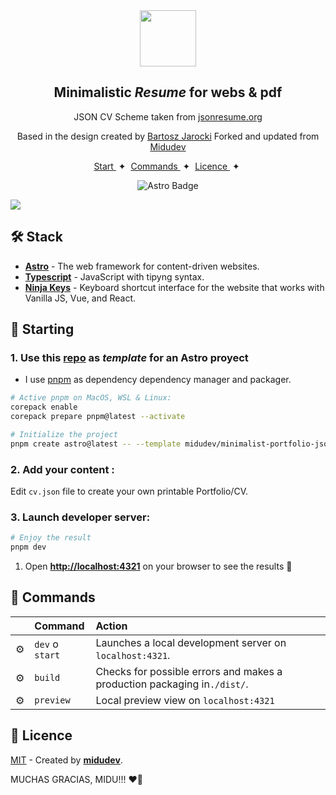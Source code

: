 

<div align="center">
<img src="logo.png" height="90px" width="auto" /> 
<h2>
    Minimalistic <em>Resume</em> for webs & pdf
</h2>
<p>
JSON  CV Scheme taken from <a href="https://jsonresume.org/schema/">jsonresume.org</a>
</p>
<p>
Based in the design created by <a href="https://github.com/BartoszJarocki/cv">Bartosz Jarocki</a>
Forked and updated from 
<a href="https://github.com/midudev">Midudev</a> 

</p>

</div>

<div align="center">
    <a href="#🚀-starting">
        Start
    </a>
    <span>&nbsp;✦&nbsp;</span>
    <a href="#🧞-Commands">
        Commands
    </a>
    <span>&nbsp;✦&nbsp;</span>
    <a href="#🔑-Licence">
        Licence
    </a>
    <span>&nbsp;✦&nbsp;</span>
 
   
</div>

<p></p>

<div align="center">

![Astro Badge](https://img.shields.io/badge/Astro-BC52EE?logo=astro&logoColor=fff&style=flat)


</div>

<img src="portada.png"></img>

## 🛠️ Stack

- [**Astro**](https://astro.build/) - The web framework for content-driven websites.
- [**Typescript**](https://www.typescriptlang.org/) - JavaScript with tipyng syntax.
- [**Ninja Keys**](https://github.com/ssleptsov/ninja-keys) - Keyboard shortcut interface for the website that works with Vanilla JS, Vue, and React.




## 🚀 Starting

### 1. Use this [repo](https://github.com/midudev/minimalist-portfolio-json) as _template_ for an Astro proyect


- I use  [pnpm](https://pnpm.io/installation) as dependency dependency manager and packager.

```bash
# Active pnpm on MacOS, WSL & Linux:
corepack enable
corepack prepare pnpm@latest --activate

# Initialize the project
pnpm create astro@latest -- --template midudev/minimalist-portfolio-json
```

### 2. Add your content :
Edit `cv.json` file to create your own printable Portfolio/CV.
### 3. Launch developer server:

```bash
# Enjoy the result
pnpm dev
```


1. Open [**http://localhost:4321**](http://localhost:4321/) on your browser to see the results 🚀


## 🧞 Commands

|     | Command          | Action                                        |
| :-- | :--------------- | :-------------------------------------------- |
| ⚙️  | `dev` o `start` | Launches a local development server on `localhost:4321`.  |
| ⚙️  | `build`          | Checks for possible errors and makes a production packaging in`./dist/`.      |
| ⚙️  | `preview`        | Local preview view on `localhost:4321` |



## 🔑 Licence

[MIT](LICENSE.txt) - Created by [**midudev**](https://midu.dev).

MUCHAS GRACIAS, MIDU!!! ❤🫶



